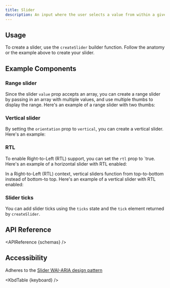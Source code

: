 ```yaml
---
title: Slider
description: An input where the user selects a value from within a given range
---
```


<script>
    import { APIReference, KbdTable, Preview } from '$docs/components'
    export let schemas
    export let keyboard
    export let snippets
    export let previews
</script>

## Usage

To create a slider, use the `createSlider` builder function. Follow the anatomy or the example above
to create your slider.

## Example Components

### Range slider

Since the slider `value` prop accepts an array, you can create a range slider by passing in an array
with multiple values, and use multiple thumbs to display the range. Here's an example of a range
slider with two thumbs:

<Preview code={snippets.range}>
    <svelte:component this={previews.range} />
</Preview>

### Vertical slider

By setting the `orientation` prop to `vertical`, you can create a vertical slider. Here's an
example:

<Preview code={snippets.vertical}>
    <svelte:component this={previews.vertical} />
</Preview>

### RTL

To enable Right-to-Left (RTL) support, you can set the `rtl` prop to `true. Here's an example of a
horizontal slider with RTL enabled:

<Preview code={snippets.rtl_horizontal}>
    <svelte:component this={previews.rtl_horizontal} />
</Preview>

In a Right-to-Left (RTL) context, vertical sliders function from top-to-bottom instead of bottom-to
top. Here's an example of a vertical slider with RTL enabled:

<Preview code={snippets.rtl_vertical}>
    <svelte:component this={previews.rtl_vertical} />
</Preview>

### Slider ticks

You can add slider ticks using the `ticks` state and the `tick` element returned by `createSlider`.

<Preview code={snippets.ticks}>
    <svelte:component this={previews.ticks} />
</Preview>

## API Reference

<APIReference {schemas} />

## Accessibility

Adheres to the [Slider WAI-ARIA design pattern](https://www.w3.org/WAI/ARIA/apg/patterns/slider/)

<KbdTable {keyboard} />
